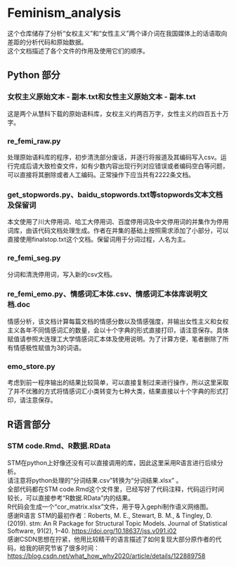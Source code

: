 # Feminism_analysis
这个仓库储存了分析“女权主义”和“女性主义”两个译介词在我国媒体上的话语取向差距的分析代码和原始数据。  
这个文档描述了各个文件的作用及使用它们的顺序。
## Python 部分
### 女权主义原始文本 - 副本.txt和女性主义原始文本 - 副本.txt  
这是两个从慧科下载的原始语料库，女权主义约两百万字，女性主义约四百五十万字。  
### re_femi_raw.py  
处理原始语料库的程序，初步清洗部分废话，并逐行将报道及其编码写入csv。运行完成后请大致检查文件，如有少数内容出现行列对应错误或者编码空白等问题， 可以直接将其删除或者人工编码。正常操作下应当共有2222条文档。  
### get_stopwords.py、baidu_stopwords.txt等stopwords文本文档及保留词
本文使用了川大停用词、哈工大停用词、百度停用词及中文停用词的并集作为停用词库，由该代码文档处理生成。作者在并集的基础上按照需求添加了小部分，可以直接使用finalstop.txt这个文档。保留词用于分词过程，人名为主。  
### re_femi_seg.py  
分词和清洗停用词，写入新的csv文档。
### re_femi_emo.py、情感词汇本体.csv、情感词汇本体库说明文档.doc    
情感分析，该文档计算每篇文档的情感分数以及情感强度，并输出女性主义和女权主义各年不同情感词汇的数量，会以十个字典的形式直接打印，请注意保存。具体赋值请参照大连理工大学情感词汇本体及使用说明。为了计算方便，笔者删除了所有情感极性赋值为3的词语。
### emo_store.py  
考虑到前一程序输出的结果比较简单，可以直接复制过来进行操作，所以这里采取了并不优雅的方式将情感词汇小类转变为七种大类，结果直接以十个字典的形式打印，请注意保存。  
## R语言部分
### STM code.Rmd、R数据.RData  
STM在python上好像还没有可以直接调用的库，因此这里采用R语言进行后续分析。  
请注意将python处理的“分词结果.csv”转换为“分词结果.xlsx” 。  
全部代码都在STM code.Rmd这个文件里，已经写好了代码注释，代码运行时间较长，可以直接参考“R数据.RData”内的结果。   
R代码会生成一个“cor_matrix.xlsx”文件，用于导入gephi制作语义网络图。  
感谢R语言 STM的最初作者：Roberts, M. E., Stewart, B. M., & Tingley, D. (2019). stm: An R Package for Structural Topic Models. Journal of Statistical Software, 91(2), 1–40. https://doi.org/10.18637/jss.v091.i02   
感谢CSDN思想在拧紧，他用比较精干的语言描述了如何复现大部分原作者的代码，给我的研究节省了很多时间：   
https://blog.csdn.net/what_how_why2020/article/details/122889758 
